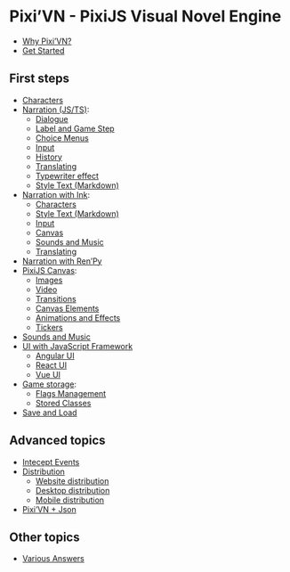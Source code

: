# Pixi’VN - PixiJS Visual Novel Engine

* [Why Pixi’VN?](why)
* [Get Started](getting-started)

## First steps

* [Characters](character)
* [Narration (JS/TS)](narration):
  * [Dialogue](dialogue)
  * [Label and Game Step](labels)
  * [Choice Menus](choices)
  * [Input](input)
  * [History](history)
  * [Translating](translate)
  * [Typewriter effect](typewriter)
  * [Style Text (Markdown)](markdown)
* [Narration with Ink](ink):
  * [Characters](ink-character)
  * [Style Text (Markdown)](ink-markdown)
  * [Input](ink-input)
  * [Canvas](ink-canvas)
  * [Sounds and Music](ink-sound)
  * [Translating](ink-translate)
* [Narration with Ren’Py](renpy)
* [PixiJS Canvas](canvas):
  * [Images](images)
  * [Video](videos)
  * [Transitions](transition)
  * [Canvas Elements](/start/canvas-elements)
  * [Animations and Effects](animations-effects)
  * [Tickers](tickers)
* [Sounds and Music](sound)
* [UI with JavaScript Framework](interface)
  * [Angular UI](interface-angular)
  * [React UI](interface-react)
  * [Vue UI](interface-vue)
* [Game storage](storage):
  * [Flags Management](flags)
  * [Stored Classes](stored-classes)
* [Save and Load](save)

## Advanced topics

* [Intecept Events](intercept-events)
* [Distribution](distribution)
  * [Website distribution](distribution-website)
  * [Desktop distribution](distribution-desktop)
  * [Mobile distribution](distribution-mobile)
* [Pixi’VN + Json](pixi-vn-json)

## Other topics

* [Various Answers](various-answers)
